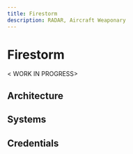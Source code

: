 ```yaml
---
title: Firestorm
description: RADAR, Aircraft Weaponary
---
```


# Firestorm

< WORK IN PROGRESS>

## Architecture

## Systems


## Credentials


